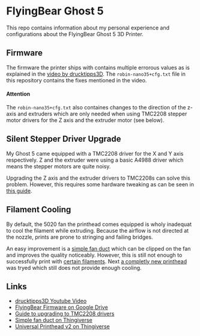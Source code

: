 # FlyingBear Ghost 5
This repo contains information about my personal experience and configurations about the FlyingBear Ghost 5 3D Printer.

## Firmware

The firmware the printer ships with contains multiple errorous values as is explained in the [video by drucktipps3D](https://www.youtube.com/watch?v=z7eNHElRNNM). The `robin-nano35+cfg.txt` file in this repository contains the fixes mentioned in the video. 

#### Attention

The `robin-nano35+cfg.txt` also containes changes to the direction of the z-axis and extruders which are only needed when using TMC2208 stepper motor drivers for the Z axis and the extruder motor (see below).

## Silent Stepper Driver Upgrade
My Ghost 5 came equipped with a TMC2208 driver for the X and Y axis respectively. Z and the extruder were using a basic A4988 driver which means the stepper motors are quite noisy.

Upgrading the Z axis and the extruder drivers to TMC2208s can solve this problem. However, this requires some hardware tweaking as can be seen in [this guide](https://flyingbearghost.com/en/tmc2209).

## Filament Cooling

By default, the 5020 fan the printhead comes equipped is wholy inadequat to cool the filament while extruding. Because the airflow is not directed at the nozzle, prints are prone to stringing and failing bridges.

An easy improvement is a [simple fan duct](https://www.thingiverse.com/thing:4597917) which can be clipped on the fan and improves the quality noticeably. However, this is still not enough to successfully print with [certain filaments](https://www.dasfilament.de/filament-refill/pla-1-75-mm/270/pla-filament-1-75-mm-weiss-refill-800-g). Next [a completly new printhead](https://www.thingiverse.com/thing:4615328) was tryed which still does not provide enough cooling.

## Links
* [drucktipps3D Youtube Video](https://www.youtube.com/watch?v=z7eNHElRNNM)
* [FlyingBear Firmware on Google Drive](https://drive.google.com/drive/folders/1ZUuk_V8Bdn0Vt0OC19J2wQ0Nd3v5MbL4)
* [Guide to upgrading to TMC2208 drivers](https://flyingbearghost.com/en/tmc2209)
* [Simple fan duct on Thingiverse](https://www.thingiverse.com/thing:4597917)
* [Universal Printhead v2 on Thingiverse](https://www.thingiverse.com/thing:4615328)
